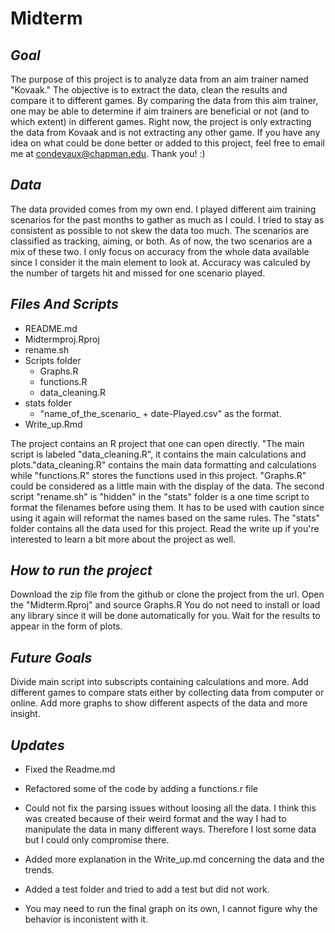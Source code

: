 # Midterm

## *Goal* 
The purpose of this project is to analyze data from an aim trainer named "Kovaak." The objective is to extract the data, clean the results and compare it 
to different games. By comparing the data from this aim trainer, one may be able to determine if aim trainers are beneficial or not (and to 
which extent) in different games. Right now, the project is only extracting the data from Kovaak and is not extracting any other game. If you have any idea on what could be done better or added to this project, feel free to email me at condevaux@chapman.edu. Thank you! :) 

## *Data*

The data provided comes from my own end. I played different aim training scenarios for the past months to gather as much as I could. I tried to stay as consistent as possible to not skew the data too much. The scenarios are classified as tracking, aiming, or both. As of now, the two scenarios are a mix of these two. I only focus on accuracy from the whole data available since I consider it the main element to look at. Accuracy was calculed by the number of targets hit and missed for one scenario played.

## *Files And Scripts*

- README.md
- Midtermproj.Rproj
- rename.sh
- Scripts folder
  - Graphs.R
  - functions.R
  - data_cleaning.R
- stats folder
  - "name_of_the_scenario_ + date-Played.csv" as the format.
- Write_up.Rmd

The project contains an R project that one can open directly. "The main script is labeled "data_cleaning.R", it contains the main calculations and plots."data_cleaning.R" contains the main data formatting and calculations while "functions.R" stores the functions used in this project. "Graphs.R" could be considered as a little main with the display of the data. 
The second script "rename.sh" is "hidden" in the "stats" folder is a one time script to format the filenames before using them. It has to be used with caution since using it again will reformat the names based on the same rules. 
The "stats" folder contains all the data used for this project.
Read the write up if you're interested to learn a bit more about the project as well.

## *How to run the project*

Download the zip file from the github or clone the project from the url.
Open the "Midterm.Rproj" and source Graphs.R
You do not need to install or load any library since it will be done automatically for you. Wait for the results to appear in the form of plots.

## *Future Goals*

Divide main script into subscripts containing calculations and more. Add different games to compare stats either by collecting data from computer or online.
Add more graphs to show different aspects of the data and more insight.

## *Updates*

- Fixed the Readme.md

- Refactored some of the code by adding a functions.r file

- Could not fix the parsing issues without loosing all the data. I think this was created because of their weird format and the way I had to manipulate the data in many different ways. Therefore I lost some data but I could only compromise there.

- Added more explanation in the Write_up.md concerning the data and the trends.

- Added a test folder and tried to add a test but did not work.

- You may need to run the final graph on its own, I cannot figure why the behavior is inconistent with it.






